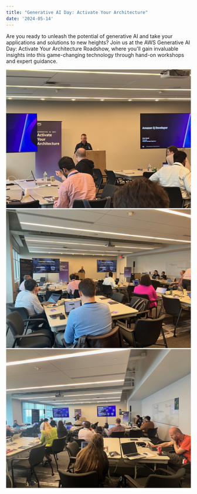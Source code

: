 ```yaml
---
title: "Generative AI Day: Activate Your Architecture"
date: '2024-05-14'
---
```


Are you ready to unleash the potential of generative AI and take your applications and solutions to new heights? Join us at the AWS Generative AI Day: Activate Your Architecture Roadshow, where you'll gain invaluable insights into this game-changing technology through hand-on workshops and expert guidance.

![](IMG_9044.jpeg)
![](IMG_9048.jpeg)
![](IMG_9049.jpeg)